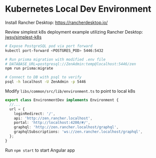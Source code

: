 # Kubernetes Local Dev Environment
Install Rancher Desktop: https://rancherdesktop.io/

Review simplest k8s deployment example utilizing Rancher Desktop: [jwsy/simplest-k8s](https://github.com/jwsy/simplest-k8s/tree/mount-local)

```bash
# Expose PostgreSQL pod via port forward
kubectl port-forward <POSTGRES_POD> 5446:5432

# Run prisma migration with modified .env file
# DATABASE_URL=postgresql://ZenAdmin:temp@localhost:5446/zen 
npm run prisma:migrate

# Connect to DB with psql to verify
psql -h localhost -U ZenAdmin -p 5446
```

Modify `libs/common/src/lib/environment.ts` to point to local k8s
```ts
export class EnvironmentDev implements Environment {
  //...
  url = {
    loginRedirect: '/',
    api: 'http://zen.rancher.localhost',
    portal: 'http://localhost:4200/#/',
    graphql: 'http://zen.rancher.localhost/graphql',
    graphqlSubscriptions: 'ws://zen.rancher.localhost/graphql',
  };
}
```

Run `npm start` to start Angular app
